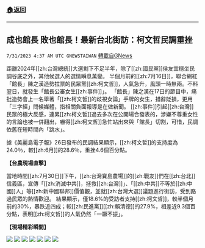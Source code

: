 ###  [:house:返回](README.md)
---


## 成也館長 敗也館長！最新台北街訪：柯文哲民調重挫
`7/31/2023 4:37 AM UTC GNEWSTAIWAN` [轉載自GNews](https://gnews.org/articles/1500481)

  


距離2024年[[zh:台灣總統]]大選剩下不足半年，除了[[zh:國民黨]]侯友宜穩坐民調谷底之外，其他候選人的選情瞬息萬變。
半個月前的[[zh:7月16日]]，聯合網紅「館長」陳之漢造勢拉票的民眾黨[[zh:柯文哲]]，人氣急升，風頭一時無兩。不料翌日，就發生「館長公審女生[[zh:事件]]」。
「館長」陳之漢在17日的節目中，痛批造勢會上一名舉著「[[zh:柯文哲]]的歧視女論」手牌的女生，措辭貶損，更用「三字經」問候媒體，指相關負面報導是在做新聞。
[[zh:事件]]引起[[zh:台灣]]民眾的極大反感，連累[[zh:柯文哲]]過去多次在公開場合發表的，涉嫌不尊重女性的言論也被一併翻出，嚇得[[zh:柯文哲]]急忙站出來與「館長」切割，可惜，民調依舊在短時間內「跳水」。

據《美麗島電子報》26日發布的民調結果顯示，[[zh:柯文哲]]的支持度為24.0％，較[[zh:6月]]的28.6％，重挫4.6個百分點。

**【台農現場直擊】**

當地時間[[zh:7月30日]]下午，[[zh:台灣寶島農場]]的[[zh:戰友]]們在[[zh:台北]]信義區，宣傳「[[zh:消滅中共]]，拯救[[zh:台灣]]」、「[[zh:中共]]不等於[[zh:中國]]人」等[[zh:新中國聯邦]]價值觀，並就[[zh:台灣大選]]議題進行街訪，受到路過民眾的熱情歡迎。
結果顯示，僅18.6%的受訪者支持[[zh:柯文哲]]，較半個月前的30%，暴跌近四成；較[[zh:民進黨]][[zh:賴清德]]的27.9%，相差近9.3個百分點，表明[[zh:柯文哲]]的人氣仍然「一蹶不振」。

**【現場精彩瞬間】**







![](https://ipfs.gnews.org/ipfs/QmUHUHr6NScHbUn8PGcQfxVFR64XqW834XqERC9jtGPBEW?filename=IMG_3053.jpg)
![](https://ipfs.gnews.org/ipfs/QmaGgMHZAmQusMfmgZvpnffjUuQzPxqbG9JRjY6N6kYprx?filename=IMG_3055.jpg)
![](https://ipfs.gnews.org/ipfs/QmXSbrQd4H9zXejDzFWHN2yMzKWV8RnCtzKHi3HZwbLxie?filename=IMG_3052.jpg)
![](https://ipfs.gnews.org/ipfs/QmWWnqLDxFfJAQXQBsusssYDeWrEUQGCwd6VyuNQ5kSPkW?filename=IMG_3056.jpg)
![](https://ipfs.gnews.org/ipfs/QmVJHpuy66nxP4NojYHNRN2KAqCiecFxpzpNMMbX3TQ17d?filename=IMG_3050.jpg)
![](https://ipfs.gnews.org/ipfs/Qmb2nhG3r7rqB3KYBmjmag3v1VC6a1is1Tij3TjxuY9Rb3?filename=IMG_3054.jpg)
![](https://ipfs.gnews.org/ipfs/QmVTXQcxCK5rzQeVwre9omdC9VCc17P9iQUzAd5pF9gGAD?filename=IMG_3051.jpg)

